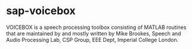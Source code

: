 # sap-voicebox
VOICEBOX is a speech processing toolbox consisting of MATLAB routines that are maintained by and mostly written by Mike Brookes, Speech and Audio Processing Lab, CSP Group, EEE Dept, Imperial College London. 